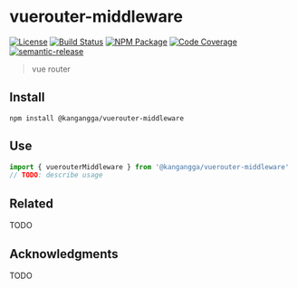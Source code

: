 # vuerouter-middleware
[![License][]](https://opensource.org/licenses/ISC)
[![Build Status]](https://github.com/kangangga/vuerouter-middleware/actions/workflows/ci.yml)
[![NPM Package]](https://npmjs.org/package/@kangangga/vuerouter-middleware)
[![Code Coverage]](https://codecov.io/gh/kangangga/vuerouter-middleware)
[![semantic-release]](https://github.com/semantic-release/semantic-release)

[License]: https://img.shields.io/badge/License-ISC-blue.svg
[Build Status]: https://github.com/kangangga/vuerouter-middleware/actions/workflows/ci.yml/badge.svg
[NPM Package]: https://img.shields.io/npm/v/@kangangga/vuerouter-middleware.svg
[Code Coverage]: https://codecov.io/gh/kangangga/vuerouter-middleware/branch/master/graph/badge.svg
[semantic-release]: https://img.shields.io/badge/%20%20%F0%9F%93%A6%F0%9F%9A%80-semantic--release-e10079.svg

> vue router

## Install

``` shell
npm install @kangangga/vuerouter-middleware
```

## Use

``` typescript
import { vuerouterMiddleware } from '@kangangga/vuerouter-middleware'
// TODO: describe usage
```

## Related

TODO

## Acknowledgments

TODO
